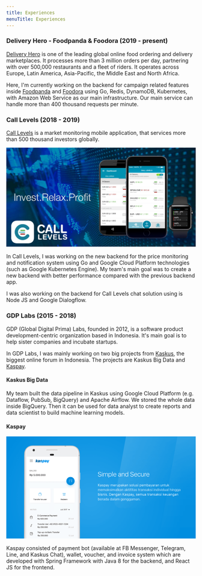 ```yaml
---
title: Experiences
menuTitle: Experiences
---
```


### Delivery Hero - Foodpanda & Foodora (2019 - present)
[Delivery Hero](https://www.deliveryhero.com) is one of the leading global online food ordering 
and delivery marketplaces. It processes more than 3 million orders per day, partnering with 
over 500,000 restaurants and a fleet of riders. 
It operates across Europe, Latin America, Asia-Pacific, the Middle East and North Africa.

Here, I'm currently working on the backend for campaign related features inside [Foodpanda](https://www.foodpanda.com) 
and [Foodora](https://www.foodora.com) using Go, Redis, DynamoDB, Kubernetes, 
with Amazon Web Service as our main infrastructure. Our main service can handle more than 400 thousand 
requests per minute. 


### Call Levels (2018 - 2019)

[Call Levels](https://www.call-levels.com) is a market monitoring mobile application, that services more than 500 
thousand investors globally. 

![CL](./call-levels.jpg)

In Call Levels, I was working on the new backend for the price monitoring and notification system 
using Go and Google Cloud Platform technologies (such as Google Kubernetes Engine). 
My team's main goal was to create a new backend with better performance compared with the 
previous backend app.

I was also working on the backend for Call Levels chat solution using is Node JS and Google Dialogflow.


### GDP Labs (2015 - 2018)

GDP (Global Digital Prima) Labs, founded in 2012, is a software product development-centric 
organization based in Indonesia.
It's main goal is to help sister companies and incubate startups.

In GDP Labs, I was mainly working on two big projects from [Kaskus](https://kaskus.co.id),
the biggest online forum in Indonesia. The projects are 
Kaskus Big Data and [Kaspay](https://kaspay.com). 
 
#### Kaskus Big Data

My team built the data pipeline in Kaskus using Google Cloud Platform 
(e.g. Dataflow, PubSub, BigQuery) and Apache Airflow.
We stored the whole data inside BigQuery. Then it can be used for data analyst to create reports and 
data scientist to build machine learning models.

#### Kaspay 

![Kaspay](./kaspay.png)

Kaspay consisted of payment bot (available at FB Messenger, Telegram, Line, and Kaskus Chat), 
wallet, voucher, and invoice system which are developed with Spring Framework with Java 8 for the backend, 
and React JS for the frontend.

